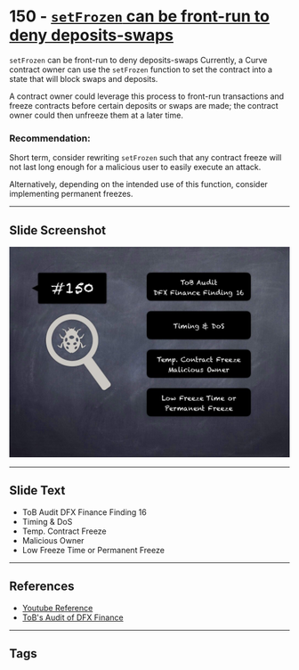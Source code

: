 
# 150 - [`setFrozen` can be front-run to deny deposits-swaps](./`setFrozen`%20can%20be%20front-run%20to%20deny%20deposits-swaps.md)

`setFrozen` can be front-run to deny deposits-swaps Currently, a Curve contract owner can use the `setFrozen` function to set the contract into a state that will block swaps and deposits. 

A contract owner could leverage this process to front-run transactions and freeze contracts before certain deposits or swaps are made; the contract owner could then unfreeze them at a later time.

### Recommendation:
Short term, consider rewriting `setFrozen` such that any contract freeze will not last long enough for a malicious user to easily execute an attack. 

Alternatively, depending on the intended use of this function, consider implementing permanent freezes.
___
## Slide Screenshot
![150.jpg](../../images/8.%20Audit%20Findings%20201/150.jpg)
___
## Slide Text
- ToB Audit DFX Finance Finding 16
- Timing & DoS
- Temp. Contract Freeze
- Malicious Owner
- Low Freeze Time or Permanent Freeze
___
## References
- [Youtube Reference](https://youtu.be/zAzNDwu23UI?t=589)
- [ToB's Audit of DFX Finance](https://github.com/dfx-finance/protocol/blob/main/audits/2021-05-03-Trail_of_Bits.pdf)
___
## Tags
